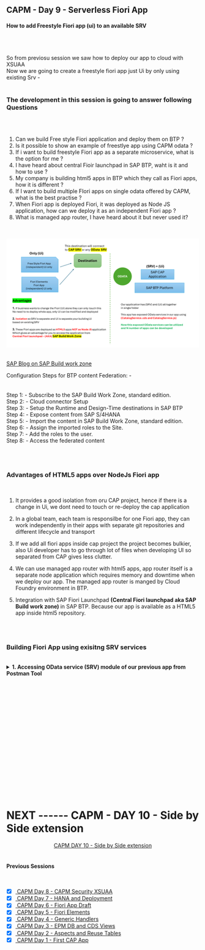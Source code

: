 ## CAPM - Day 9 - Serverless Fiori App 

#### How to add Freestyle Fiori app (ui) to an available SRV

</br>
</br>

So from previosu session we saw how to deploy our app to cloud with XSUAA
</br> Now we are going to create a freestyle fiori app just Ui by only using existing Srv -
</br>
</br>

### The development in this session is going to answer following Questions
</br>
</br>

1. Can we build Free style Fiori application and deploy them on BTP ?
2. Is it possible to show an example of freestlye app using CAPM odata ?
3. If i want to build freestyle Fiori app as a separate microservice, what is the option for me ?
4. I have heard about central Fioir launchpad in SAP BTP, waht is it and how to use ?
5. My company is building html5 apps in BTP which they call as Fiori apps, how it is different ?
6. If I want to build multiple FIori apps on single odata offered by CAPM, what is the best practise ?
7. When Fiori app is deployed Fiori, it was deployed as Node JS application, how can we deploy it as an independent Fiori app ?
8. What is managed app router, I have heard about it but never used it?

</br>
</br>

<img src="./files/Serverless_Fiori_design.png" >

</br>
</br>

[SAP Blog on SAP Build work zone](https://community.sap.com/t5/technology-blogs-by-members/access-fiori-apps-via-sap-build-work-zone-site-with-federated-sap-s-4hana/ba-p/13558780)

Configuration Steps for BTP content Federation: -
</br>
</br>
</br>Step 1: - Subscribe to the SAP Build Work Zone, standard edition.
</br>Step 2: - Cloud connector Setup
</br>Step 3: - Setup the Runtime and Design-Time destinations in SAP BTP
</br>Step 4: - Expose content from SAP S/4HANA
</br>Step 5: - Import the content in SAP Build Work Zone, standard edition.
</br>Step 6: - Assign the imported roles to the Site.
</br>Step 7: - Add the roles to the user.
</br>Step 8: - Access the federated content


</br>
</br>

### Advantages of HTML5 apps over NodeJs Fiori app

</br>

1. It provides a good isolation from oru CAP project, hence if there is a change in Ui, 
   we dont need to touch or re-deploy the cap application 

2. In a global team, each team is responsilbe for one Fiori app, they can work independently
   in their apps with separate git repositories and different lifecycle and transport

3. If we add all fiori apps inside cap project the project becomes bulkier,
   also Ui developer has to go through lot of files when developing UI so separated from CAP gives less clutter. 
   
4. We can use managed app router with html5 apps, app router itself is a separate node application which requires memory and downtime when we deploy our app.
   The managed app router is manged by Cloud Foundry environment in BTP.

5. Integration with SAP Fiori Launchpad <b> (Central Fiori launchpad aka SAP Build work zone) </b> in SAP BTP. Because our app is available as a HTML5 app inside html5 repository.   

</br>
</br>


### Building Fiori App using exisitng SRV services 
</br>

<details>
<summary> <b>1. Accessing OData service (SRV) module of our previous app from Postman Tool</b> </summary>
</br>
</br>
	
When SRV module is accessed from cloud deployed app it appears like this
</br>
</br>
<img src="./files/capmd9-1.png" >
</br>
</br>
<img src="./files/capmd9-2.png" >
</br>
</br>
<img src="./files/capmd9-3.png" >
</br>
</br>
<img src="./files/capmd9-4.png" >
</br>
</br>

Creating a call service in postman tool for our SRV module
</br>
</br>
<img src="./files/capmd9-5.png" >
</br>
</br>

Select Authorization tab
</br>
</br>
<img src="./files/capmd9-6.png" >
</br>
</br>

Select Oauth 2.0 in this section
</br>
</br>
<img src="./files/capmd9-7.png" >
</br>
</br>

Fill the necessary values here 
</br>
</br>
<img src="./files/capmd9-8.png" >
</br>
</br>

Get the required values from BTP cloud accoutn and add it to Postman
</br>
</br>
<img src="./files/capmd9-9.png" >
</br>
</br>
<img src="./files/capmd9-10.png" >
</br>
</br>
<img src="./files/capmd9-11.png" >
</br>
</br>

Before pasting the url need to add the following at the last of the url 
</br> ( <b>/url/oauth/token</b> )
</br>
</br>
<img src="./files/capmd9-12.png" >
</br>
</br>

Client ID & CLient Secret 
</br>
</br>
<img src="./files/capmd9-13.png" >
</br>
</br>
<img src="./files/capmd9-14.png" >
</br>
</br>
</br>

BTP Account userid and password 
</br>
</br>
<img src="./files/capmd9-15.png" >
</br>
</br>
<img src="./files/capmd9-16.png" >
</br>
</br>
</br>



</details>


<!--

</br>
</br>

``` cds 
	


``` 

</br>
</br>
<img src="./files/capmd7-1.png" >
</br>
</br>

## MyService.js 
</br>
</br>

```js



```
</br>
<img src="./files/capmd7-2.png" >
</br>
</br>



<details>
<summary> <b> ALL CODE CHANGES - TODAY SESSION </b> </summary>
</br>
</br>

</br>
</br>

</br>
</br>
</details>


-->

</br>
</br>
</br>
</br>
</br>
</br>
</br>
</br>
</br>
</br>


</br>
</br>
</br>
</br>
</br>
</br>
</br>
</br>

# NEXT ------ CAPM - DAY 10 - Side by Side extension

<p align="center"> 
<a href="https://github.com/Octavius-Dante/Tetra_Proxima/tree/main/CAPM-DAY-10"> CAPM DAY 10 - Side by Side extension</a> 
	
</br>
</br>

#### Previous Sessions
</br>
<!--
- [x] <a href="https://github.com/Octavius-Dante/Tetra_Proxima/tree/main/CAPM-DAY-12"> CAPM Day 12 - Extension CI CD</a>
- [x] <a href="https://github.com/Octavius-Dante/Tetra_Proxima/tree/main/CAPM-DAY-11"> CAPM Day 11 - S4HANA Side by Side</a>
- [x] <a href="https://github.com/Octavius-Dante/Tetra_Proxima/tree/main/CAPM-DAY-10"> CAPM Day 10 - Side by Side extension</a>
- [x] <a href="https://github.com/Octavius-Dante/Tetra_Proxima/tree/main/CAPM-DAY-9"> CAPM Day 9 - Serverless Fiori App</a>
-->

- [x] <a href="https://github.com/Octavius-Dante/Tetra_Proxima/tree/main/CAPM-DAY-8"> CAPM Day 8 - CAPM Security XSUAA</a>
- [x] <a href="https://github.com/Octavius-Dante/Tetra_Proxima/tree/main/CAPM-DAY-7"> CAPM Day 7 - HANA and Deployment</a>
- [x] <a href="https://github.com/Octavius-Dante/Tetra_Proxima/tree/main/CAPM-DAY-6"> CAPM Day 6 - Fiori App Draft</a>
- [x] <a href="https://github.com/Octavius-Dante/Tetra_Proxima/tree/main/CAPM-DAY-5"> CAPM Day 5 - Fiori Elements</a>
- [x] <a href="https://github.com/Octavius-Dante/Tetra_Proxima/tree/main/CAPM-DAY-4"> CAPM Day 4 - Generic Handlers</a>
- [x] <a href="https://github.com/Octavius-Dante/Tetra_Proxima/tree/main/CAPM-DAY-3"> CAPM Day 3 - EPM DB and CDS Views</a>
- [x] <a href="https://github.com/Octavius-Dante/Tetra_Proxima/tree/main/CAPM-DAY-2"> CAPM Day 2 - Aspects and Reuse Tables</a>
- [x] <a href="https://github.com/Octavius-Dante/Tetra_Proxima/tree/main/CAPM-DAY-1"> CAPM Day 1 - First CAP App </a>

</br>
</br>

</p>
